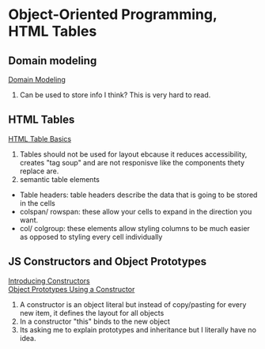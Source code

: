 # Object-Oriented Programming, HTML Tables

## Domain modeling
[Domain Modeling](https://github.com/codefellows/domain_modeling#domain-modeling)
1. Can be used to store info I think? This is very hard to read.

## HTML Tables
[HTML Table Basics](https://developer.mozilla.org/en-US/docs/Learn/HTML/Tables/Basics)

1. Tables should not be used for layout ebcause it reduces accessibility, creates "tag soup" and are not responisve like the components thety replace are.
2. semantic table elements
  - Table headers: table headers describe the data that is going to be stored in the cells
  - colspan/ rowspan: these allow your cells to expand in the direction you want.
  - col/ colgroup: these elements allow styling columns to be much easier as opposed to styling every cell individually

## JS Constructors and Object Prototypes
[Introducing Constructors](https://developer.mozilla.org/en-US/docs/Learn/JavaScript/Objects/Basics#introducing_constructors)     
[Object Prototypes Using a Constructor](https://ui.dev/beginners-guide-to-javascript-prototype)

1. A constructor is an object literal but instead of copy/pasting for every new item, it defines the layout for all objects
2. In a constructor "this" binds to the new object
3. Its asking me to explain prototypes and inheritance but I literally have no idea. 
